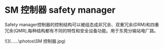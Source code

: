 # SM 控制器 safety manager
Safety manager控制器的控制结构可以被组态成非冗余、双重冗余(DRM)和四重冗余(QMR),每种结构都有不同的特性和安全设备功能。用于东莞分输站电厂路。


![](..\..\..\photos\SM 控制器.jpg)
